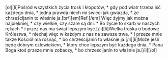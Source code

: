 [ol][li]Pośród wszystkich życia trosk i kłopotów, * gdy pod wiatr trzeba iść każdego dnia, * jedna prawda niech mi świeci jak gwiazda, * że chrześcijanin to właśnie ja.[br/][em]Ref.[/em] Więc żyjmy jak można najpiękniej, * czy wielkie, czy szare są dni. * Bo życie to skarb w naszych rękach * i przez nas ma świat lepszym być.[/li][li]Wielka troska o budowę Królestwa, * niechaj więc w każdym z nas na zawsze trwa. * I przeze mnie także Kościół ma rosnąć, * bo chrześcijanin to właśnie ja.[/li][li]Może jeśli będę dobrym człowiekiem, * który chce lepszym być każdego dnia, * Pana Boga ktoś przeze mnie zobaczy, * bo chrześcijanin to właśnie ja.[/li][/ol]